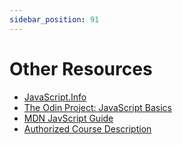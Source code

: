 ```yaml
---
sidebar_position: 91
---
```


# Other Resources

- [JavaScript.Info](https://javascript.info/)
- [The Odin Project: JavaScript Basics](https://www.theodinproject.com/paths/foundations/courses/foundations#javascript-basics)
- [MDN JavScript Guide](https://developer.mozilla.org/en-US/docs/Learn/JavaScript)
- [Authorized Course Description](pathname:///pdfs/dgl-113-acd.pdf)
